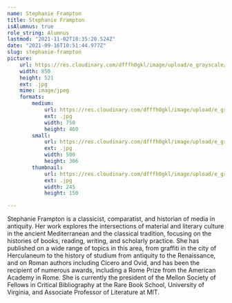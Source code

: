 ```yaml
---
name: Stephanie Frampton
title: Stephanie Frampton
isAlumnus: true
role_string: Alumnus
lastmod: "2021-11-02T18:35:20.524Z"
date: "2021-09-16T10:51:44.977Z"
slug: stephanie-frampton
picture:
    url: https://res.cloudinary.com/dfffh0gkl/image/upload/e_grayscale/v1629122115/stephanie_a64d57dcab.jpg
    width: 850
    height: 521
    ext: .jpg
    mime: image/jpeg
    formats:
        medium:
            url: https://res.cloudinary.com/dfffh0gkl/image/upload/e_grayscale/v1629122117/medium_stephanie_a64d57dcab.jpg
            ext: .jpg
            width: 750
            height: 460
        small:
            url: https://res.cloudinary.com/dfffh0gkl/image/upload/e_grayscale/v1629122117/small_stephanie_a64d57dcab.jpg
            ext: .jpg
            width: 500
            height: 306
        thumbnail:
            url: https://res.cloudinary.com/dfffh0gkl/image/upload/e_grayscale/v1629122116/thumbnail_stephanie_a64d57dcab.jpg
            ext: .jpg
            width: 245
            height: 150

---
```

Stephanie Frampton is a classicist, comparatist, and historian of media in antiquity. Her work explores the intersections of material and literary culture in the ancient Mediterranean and the classical tradition, focusing on the histories of books, reading, writing, and scholarly practice. She has published on a wide range of topics in this area, from graffiti in the city of Herculaneum to the history of studium from antiquity to the Renaissance, and on Roman authors including Cicero and Ovid, and has been the recipient of numerous awards, including a Rome Prize from the American Academy in Rome. She is currently the president of the Mellon Society of Fellows in Critical Bibliography at the Rare Book School, University of Virginia, and Associate Professor of Literature at MIT.